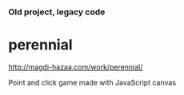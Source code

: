 ### Old project, legacy code
# perennial
http://magdi-hazaa.com/work/perennial/

Point and click game made with JavaScript canvas
